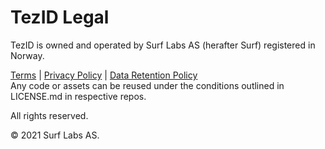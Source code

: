 # TezID Legal

TezID is owned and operated by Surf Labs AS (herafter Surf) registered in Norway.  

[Terms](https://tezid.net/terms.pdf) | [Privacy Policy](https://tezid.net/privacy-policy.pdf) | [Data Retention Policy](https://tezid.net/data-retention-policy.pdf)  
Any code or assets can be reused under the conditions outlined in LICENSE.md in respective repos.  

All rights reserved. 

© 2021 Surf Labs AS.
